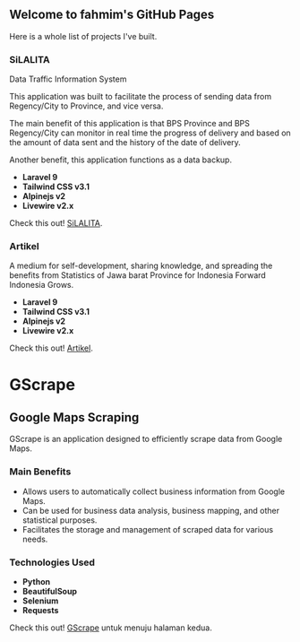 ## Welcome to fahmim's GitHub Pages

Here is a whole list of projects I've built.


### SiLALITA

Data Traffic Information System

This application was built to facilitate the process of sending data from Regency/City to Province, and vice versa.

The main benefit of this application is that BPS Province and BPS Regency/City can monitor in real time the progress of delivery and based on the amount of data sent and the history of the date of delivery.

Another benefit, this application functions as a data backup.

-  **Laravel 9**
- **Tailwind CSS v3.1**
- **Alpinejs v2**
- **Livewire v2.x**


Check this out! [SiLALITA](https://app.32net.id/silalita/public).

### Artikel

A medium for self-development, sharing knowledge, and spreading the benefits from Statistics of Jawa barat Province for Indonesia Forward Indonesia Grows.

- **Laravel 9**
- **Tailwind CSS v3.1**
- **Alpinejs v2**
- **Livewire v2.x**

Check this out! [Artikel](https://app.32net.id/artikel/public).

# GScrape

## Google Maps Scraping

GScrape is an application designed to efficiently scrape data from Google Maps.

### Main Benefits
- Allows users to automatically collect business information from Google Maps.
- Can be used for business data analysis, business mapping, and other statistical purposes.
- Facilitates the storage and management of scraped data for various needs.

### Technologies Used
- **Python**
- **BeautifulSoup**
- **Selenium**
- **Requests**

Check this out! [GScrape](pages/gscrape.md) untuk menuju halaman kedua.

